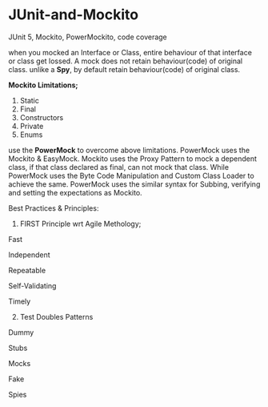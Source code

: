 # JUnit-and-Mockito
JUnit 5, Mockito, PowerMockito, code coverage

<p>when you mocked an Interface or Class, entire behaviour of that interface or class get lossed. A mock does not retain behaviour(code) of original class.
unlike a <b>Spy</b>, by default retain behaviour(code) of original class. 
</p>

<p><b>Mockito Limitations;</b>
  
  1. Static
  2. Final
  3. Constructors
  4. Private
  5. Enums
</p>
<p>use the <b>PowerMock</b> to overcome above limitations. PowerMock uses the Mockito & EasyMock.
    Mockito uses the Proxy Pattern to mock a dependent class, if that class declared as final, can not mock that class. While PowerMock uses the Byte Code Manipulation and Custom Class Loader to achieve the same. PowerMock uses the similar syntax for Subbing, verifying and setting the expectations as Mockito.
</p>

Best Practices & Principles:

1. FIRST Principle wrt Agile Methology;

Fast

Independent

Repeatable

Self-Validating

Timely

2. Test Doubles Patterns

Dummy

Stubs

Mocks

Fake

Spies
